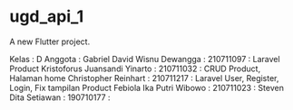 # ugd_api_1

A new Flutter project.

Kelas : D 
Anggota : Gabriel David Wisnu Dewangga : 210711097 : Laravel Product
Kristoforus Juansandi Yinarto : 210711032 : CRUD Product, Halaman home
Christopher Reinhart : 210711217 : Laravel User, Register, Login, Fix tampilan Product
Febiola Ika Putri Wibowo : 210711023 :
Steven Dita Setiawan : 190710177 :
